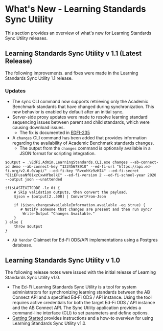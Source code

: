 ---
---
# What's New - Learning Standards Sync Utility

This section provides an overview of what's new for Learning Standards Sync Utility releases.

## Learning Standards Sync Utility v 1.1 (Latest Release)

The following improvements. and fixes were made in the Learning Standards Sync Utility 1.1 release.

### Updates

* The sync CLI command now supports retrieving only the Academic Benchmark standards that have changed during synchronization. This new behavior is enabled by default after an initial sync.
* Server-side proxy updates were made to resolve learning standard sequencing issues between parent and child standards, which were causing download issues.
  * The fix is documented in [EDFI-235](https://tracker.ed-fi.org/browse/EDFI-235?src=confmacro)
* A `changes` CLI command has been added that provides information regarding the availability of Academic Benchmark standards changes.
  * The output from the `changes` command is optionally available in a JSON format for scripting integration.

```shell
$output = .\EdFi.Admin.LearningStandards.CLI.exe changes --ab-connect-id demo --ab-connect-key "12345678910" --ed-fi-url "https://api.ed-fi.org/v2.6.0/api/" --ed-fi-key "RvcohKz9zHI4" --ed-fi-secret "E1iEFusaNf81xzCxwHfbolkC" --ed-fi-version 2 --ed-fi-school-year 2020 --output json --unattended

if($LASTEXITCODE -le 0) {
    # Skip validation outputs, then convert the payload.
    $json = $output[2..500] | ConvertFrom-Json

    if ($json.changesAvailableInformation.available -eq $true) {
       # Notify someone that changes are present and then run sync?
        Write-Output "Changes Available."
    }
} else {
    throw $output
}
```

* `AB Vendor` Claimset for Ed-Fi ODS/API implementations using a Postgres database.

## Learning Standards Sync Utility v 1.0

The following release notes were issued with the initial release of Learning Standards Sync Utility v1.0.

* The Ed-Fi Learning Standards Sync Utility is a tool for system administrators for synchronizing learning standards between the AB Connect API and a specified Ed-Fi ODS / API instance. Using the tool requires active credentials for both the target Ed-Fi ODS / API instance and the AB Connect API. The Sync Utility application provides a command-line interface (CLI) to set parameters and define options.
* [Getting Started](./getting-started.md) provides instructions and a how-to overview for using Learning Standards Sync Utility v1.0.
